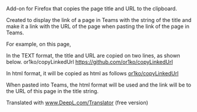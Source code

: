 Add-on for Firefox that copies the page title and URL to the clipboard.

Created to display the link of a page in Teams with the string of the title and make it a link with the URL of the page when pasting the link of the page in Teams.

For example, on this page,

In the TEXT format, the title and URL are copied on two lines, as shown below.
or1ko/copyLinkedUrl
https://github.com/or1ko/copyLinkedUrl

In html format, it will be copied as html as follows
<a href="https://github.com/or1ko/copyLinkedUrl
">or1ko/copyLinkedUrl</a>

When pasted into Teams, the html format will be used and the link will be to the URL of this page in the title string.

Translated with www.DeepL.com/Translator (free version)
